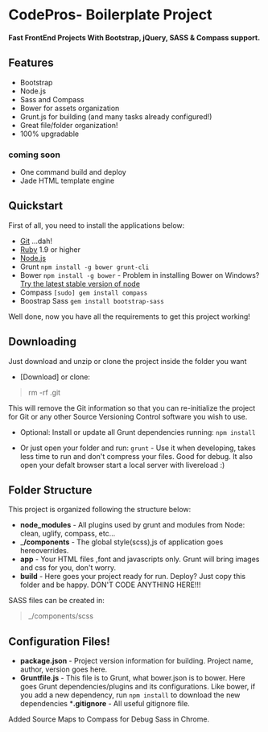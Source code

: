 # CodePros- Boilerplate Project

#### Fast FrontEnd Projects With Bootstrap, jQuery, SASS &amp; Compass support.

## Features

  * Bootstrap
  * Node.js
  * Sass and Compass
  * Bower for assets organization
  * Grunt.js for building (and many tasks already configured!)
  * Great file/folder organization!
  * 100% upgradable


### coming soon
  * One command build and deploy
  * Jade HTML template engine
  
## Quickstart

  First of all, you need to install the applications below:
  * [Git](http://git-scm.com/) ...dah!
  * [Ruby](https://www.ruby-lang.org/en/) 1.9 or higher
  * [Node.js](http://nodejs.org)
  * Grunt `npm install -g bower grunt-cli`
  * Bower `npm install -g bower`  - Problem in installing Bower on Windows? [Try the latest stable version of node](https://github.com/npm/npm/wiki/Troubleshooting)
  * Compass `[sudo] gem install compass`
  * Boostrap Sass `gem install bootstrap-sass`

  Well done, now you have all the requirements to get this project working!

## Downloading

Just download and unzip or clone the project inside the folder you want
  * [Download] or clone:

 > rm -rf .git

This will remove the Git information so that you can re-initialize the project for Git or any other Source Versioning Control software you wish to use.


  * Optional: Install or update all Grunt dependencies running:
  `npm install`

  * Or just open your folder and run:
   `grunt`  - Use it when developing, takes less time to run and don't compress your files. Good for debug. It also open your defalt browser start a local server with livereload :)
   
## Folder Structure

  This project is organized following the structure below:

  * __node_modules__     - All plugins used by grunt and modules from Node: clean, uglify, compass, etc...
  * ___/components__     - The global style(scss),js of application goes hereoverrides.
  * __app__              - Your HTML files ,font and javascripts only. Grunt will bring images and css for you, don't worry.
  * __build__            - Here goes your project ready for run. Deploy? Just copy this folder and be happy. DON'T CODE ANYTHING HERE!!!

SASS files can be created in:

> _/components/scss

## Configuration Files!

  * __package.json__ - Project version information for building. Project name, author, version goes here.
  * __Gruntfile.js__ - This file is to Grunt, what bower.json is to bower. Here goes Grunt dependencies/plugins and its configurations. Like bower, if you add a new dependency, run `npm install` to download the new dependencies
  *__.gitignore__    - All useful gitignore file.

  Added Source Maps to Compass for Debug Sass in Chrome.